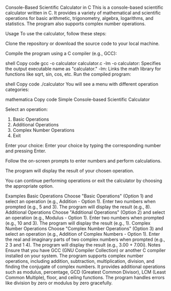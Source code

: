 Console-Based Scientific Calculator in C
This is a console-based scientific calculator written in C. It provides a variety of mathematical and scientific operations for basic arithmetic, trigonometry, algebra, logarithms, and statistics. The program also supports complex number operations.

Usage
To use the calculator, follow these steps:

Clone the repository or download the source code to your local machine.

Compile the program using a C compiler (e.g., GCC):

shell
Copy code
gcc -o calculator calculator.c -lm
-o calculator: Specifies the output executable name as "calculator."
-lm: Links the math library for functions like sqrt, sin, cos, etc.
Run the compiled program:

shell
Copy code
./calculator
You will see a menu with different operation categories:

mathematica
Copy code
Simple Console-based Scientific Calculator

Select an operation:
1. Basic Operations
2. Additional Operations
3. Complex Number Operations
0. Exit

Enter your choice:
Enter your choice by typing the corresponding number and pressing Enter.

Follow the on-screen prompts to enter numbers and perform calculations.

The program will display the result of your chosen operation.

You can continue performing operations or exit the calculator by choosing the appropriate option.

Examples
Basic Operations
Choose "Basic Operations" (Option 1) and select an operation (e.g., Addition - Option 1).
Enter two numbers when prompted (e.g., 5 and 3).
The program will display the result (e.g., 8).
Additional Operations
Choose "Additional Operations" (Option 2) and select an operation (e.g., Modulus - Option 1).
Enter two numbers when prompted (e.g., 10 and 3).
The program will display the result (e.g., 1).
Complex Number Operations
Choose "Complex Number Operations" (Option 3) and select an operation (e.g., Addition of Complex Numbers - Option 1).
Enter the real and imaginary parts of two complex numbers when prompted (e.g., 2 3 and 1 4).
The program will display the result (e.g., 3.00 + 7.00i).
Notes
Ensure that you have GCC (GNU Compiler Collection) or another C compiler installed on your system.
The program supports complex number operations, including addition, subtraction, multiplication, division, and finding the conjugate of complex numbers.
It provides additional operations such as modulus, percentage, GCD (Greatest Common Divisor), LCM (Least Common Multiple), floor, and ceiling functions.
The program handles errors like division by zero or modulus by zero gracefully.
